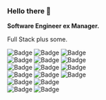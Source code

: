 ### Hello there 👋

**Software Engineer ex Manager.**  

Full Stack plus some.

![Badge](https://img.shields.io/badge/security-gray)
![Badge](https://img.shields.io/badge/sre-gray)
![Badge](https://img.shields.io/badge/devops-grey)  
![Badge](https://img.shields.io/badge/elixir-indigo)
![Badge](https://img.shields.io/badge/phoenix-indigo)
![Badge](https://img.shields.io/badge/liveview-indigo)  
![Badge](https://img.shields.io/badge/ruby-crimson)
![Badge](https://img.shields.io/badge/rails-crimson)
![Badge](https://img.shields.io/badge/hotwire-crimson)  
![Badge](https://img.shields.io/badge/react-forestgreen)
![Badge](https://img.shields.io/badge/nextjs-forestgreen)
![Badge](https://img.shields.io/badge/tailwind-forestgreen)  
![Badge](https://img.shields.io/badge/python-blue)
![Badge](https://img.shields.io/badge/pandas-blue)  
![Badge](https://img.shields.io/badge/ansible-black)
![Badge](https://img.shields.io/badge/puppet-black)
